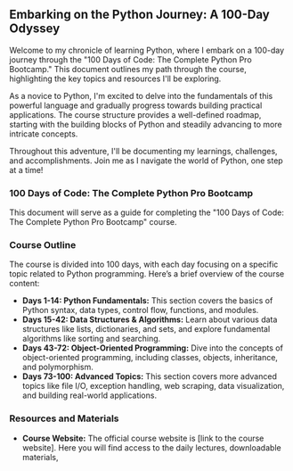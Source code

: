 ## Embarking on the Python Journey: A 100-Day Odyssey

Welcome to my chronicle of learning Python, where I embark on a 100-day journey through the "100 Days of Code: The Complete Python Pro Bootcamp." This document outlines my path through the course, highlighting the key topics and resources I'll be exploring.

As a novice to Python, I'm excited to delve into the fundamentals of this powerful language and gradually progress towards building practical applications. The course structure provides a well-defined roadmap, starting with the building blocks of Python and steadily advancing to more intricate concepts.

Throughout this adventure, I'll be documenting my learnings, challenges, and accomplishments. Join me as I navigate the world of Python, one step at a time!

### 100 Days of Code: The Complete Python Pro Bootcamp

This document will serve as a guide for completing the "100 Days of Code: The Complete Python Pro Bootcamp" course. 

### Course Outline

The course is divided into 100 days, with each day focusing on a specific topic related to Python programming. Here’s a brief overview of the course content:

* **Days 1-14: Python Fundamentals:** This section covers the basics of Python syntax, data types, control flow, functions, and modules.
* **Days 15-42: Data Structures & Algorithms:** Learn about various data structures like lists, dictionaries, and sets, and explore fundamental algorithms like sorting and searching.
* **Days 43-72: Object-Oriented Programming:** Dive into the concepts of object-oriented programming, including classes, objects, inheritance, and polymorphism.
* **Days 73-100: Advanced Topics:** This section covers more advanced topics like file I/O, exception handling, web scraping, data visualization, and building real-world applications.


### Resources and Materials

* **Course Website:** The official course website is [link to the course website]. Here you will find access to the daily lectures, downloadable materials,
